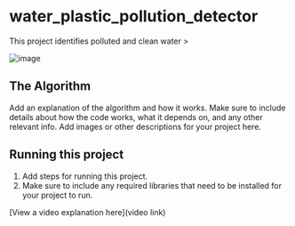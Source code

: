 # water_plastic_pollution_detector

 This project identifies polluted and clean water > 

![image](https://github.com/user-attachments/assets/c402dd72-e17a-44fd-9ef6-6dbe91687b66)



## The Algorithm

Add an explanation of the algorithm and how it works. Make sure to include details about how the code works, what it depends on, and any other relevant info. Add images or other descriptions for your project here. 

## Running this project

1. Add steps for running this project.
2. Make sure to include any required libraries that need to be installed for your project to run.

[View a video explanation here](video link)
